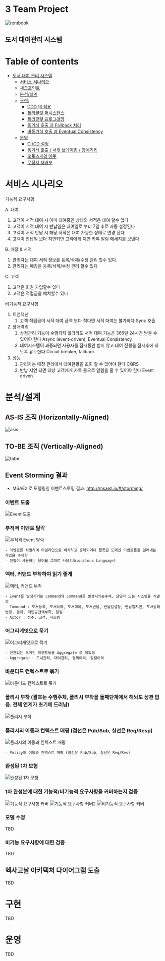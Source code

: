 # 3 Team Project
![rentbook](https://user-images.githubusercontent.com/89369983/131526770-d23daef7-0e18-4dff-8c56-419204bfd670.PNG)
## 도서 대여관리 시스템   

# Table of contents

- [도서 대여 관리 시스템](#---)
  - [서비스 시나리오](#서비스-시나리오)
  - [체크포인트](#체크포인트)
  - [분석/설계](#분석설계)
  - [구현:](#구현)
    - [DDD 의 적용](#ddd-의-적용)
    - [폴리글랏 퍼시스턴스](#폴리글랏-퍼시스턴스)
    - [폴리글랏 프로그래밍](#폴리글랏-프로그래밍)
    - [동기식 호출 과 Fallback 처리](#동기식-호출-과-Fallback-처리)
    - [비동기식 호출 과 Eventual Consistency](#비동기식-호출-과-Eventual-Consistency)
  - [운영](#운영)
    - [CI/CD 설정](#cicd설정)
    - [동기식 호출 / 서킷 브레이킹 / 장애격리](#동기식-호출-서킷-브레이킹-장애격리)
    - [오토스케일 아웃](#오토스케일-아웃)
    - [무정지 재배포](#무정지-재배포)


# 서비스 시나리오

기능적 요구사항

A. 대여
1. 고객이 서적 대여 시 이미 대여중인 상태의 서적은 대여  할수 없다
2. 고객이 서적 대여 시 반납일은 대여일로 부터 7일 후로 자동 설정된다  
3. 고객이 서적 반납 시 해당 서적은 대여 가능한 상태로 변경 된다 
4. 고객이 반납일 보다 지연되면 고객에게 지연 카톡 알람 메세지를 보낸다

B. 매장 & 서적 
1. 관리자는 대여 서적 정보를 등록/삭제/수정 관리 할수 있다.
3. 관리자는 매장을 등록/삭제/수정 관리 할수 있다 
 
 C. 고객
 1. 고객은 회원 가입할수 있다
 2. 고객은 적럽금을 예치할수 있다  


비기능적 요구사항
1. 트랜잭션
    1. 고객 적립금이 서적 대여 금액 보다 적다면 서적 대여는 불가하다  Sync 호출 
1. 장애격리
    1. 상점관리 기능이 수행되지 않더라도 서적 대여 기능은 365일 24시간 받을 수 있어야 한다  Async (event-driven), Eventual Consistency
    1. 대여시스템이 과중되면 사용자를 잠시동안 받지 않고 대여 진행을 잠시후에 하도록 유도한다  Circuit breaker, fallback
1. 성능
    1. 관리자는 매장 관리에서 대여현황을 조회 할 수 있어야 한다  CQRS
    1. 반납 지연 되면 대상 고객에게 카톡 등으로 알림을 줄 수 있어야 한다  Event driven


# 분석/설계


## AS-IS 조직 (Horizontally-Aligned)
![asis](https://user-images.githubusercontent.com/89369983/132091689-4094136c-c6fa-477e-b614-b478eed1fa0f.PNG)

## TO-BE 조직 (Vertically-Aligned)
![tobe](https://user-images.githubusercontent.com/89369983/132091699-2f0f9164-55da-49d5-a35f-dc6eba7eed19.PNG)

## Event Storming 결과
* MSAEz 로 모델링한 이벤트스토밍 결과:  http://msaez.io/#/storming/


### 이벤트 도출
![Event 도출](https://user-images.githubusercontent.com/33479996/132121382-def164d6-8298-481e-ab99-3a689ee63d78.PNG)


### 부적격 이벤트 탈락
![부적격 Event 탈락](https://user-images.githubusercontent.com/33479996/132121313-5f469a3f-fa93-4aa9-9975-bc29caed3a5c.PNG)

```
- 이벤트를 식별하여 타임라인으로 배치하고 중복되거나 잘못된 도메인 이벤트들을 걸러내는 작업을 수행함
- 현업이 사용하는 용어를 그대로 사용(Ubiquitous Language) 
```

### 액터, 커맨드 부착하여 읽기 좋게
![액터, 커맨드 부착](https://user-images.githubusercontent.com/33479996/132121408-432a1cde-8ef0-409c-8164-7f9474113563.PNG)

```
- Event를 발생시키는 Command와 Command를 발생시키는주체, 담당자 또는 시스템을 식별함 
- Command : 도서등록, 도서삭제, 도서대여, 도서반납, 반납일설정, 반납일지연, 도서상태변경, 결제, 적립금잔액부족, 알림
- Actor : 점주, 고객, 시스템
```

### 어그리게잇으로 묶기
![어그리게잇으로 묶기](https://user-images.githubusercontent.com/33479996/132121475-87c70ba1-804e-4ca9-9bdb-95a0f48bb259.PNG)

```
- 연관있는 도메인 이벤트들을 Aggregate 로 묶었음 
- Aggregate : 도서관리, 대여관리, 결제이력, 알림이력
```

### 바운디드 컨텍스트로 묶기
![바운디드 컨텍스트로 묶기](https://user-images.githubusercontent.com/33479996/132121515-278dd55d-5242-460b-8907-57bfcdb99152.PNG)


### 폴리시 부착 (괄호는 수행주체, 폴리시 부착을 둘째단계에서 해놔도 상관 없음. 전체 연계가 초기에 드러남)
![폴리시 부착](https://user-images.githubusercontent.com/33479996/132121531-a416f6c5-9cf9-441f-87c4-121d262bdcd3.PNG)


### 폴리시의 이동과 컨텍스트 매핑 (점선은 Pub/Sub, 실선은 Req/Resp)
![폴리시의 이동과 컨텍스트 매핑](https://user-images.githubusercontent.com/33479996/132121546-709056ea-5627-470b-b614-8fcd5f87532c.PNG)

```
- Policy의 이동과 컨텍스트 매핑 (점선은 Pub/Sub, 실선은 Req/Res)
```

### 완성된 1차 모형
![완성된 1차 모형](https://user-images.githubusercontent.com/33479996/132121561-15a58cc6-bab7-4073-9eab-5ce4c53d3d90.PNG)


### 1차 완성본에 대한 기능적/비기능적 요구사항을 커버하는지 검증
![기능적 요구사항 커버](https://user-images.githubusercontent.com/33479996/132121591-01e22c23-c3af-4797-87e3-331820341a9e.PNG)
![기능적 요구사항 커버2](https://user-images.githubusercontent.com/33479996/132121612-07f66cce-fab2-472b-9473-020ca0b5bca5.PNG)
![비기능적 요구사항 커버](https://user-images.githubusercontent.com/33479996/132121621-f2bca356-7860-4fcf-867e-5430ae46404b.PNG)


### 모델 수정

TBD

### 비기능 요구사항에 대한 검증

TBD



## 헥사고날 아키텍처 다이어그램 도출
    
TBD



# 구현

TBD

# 운영

TBD


